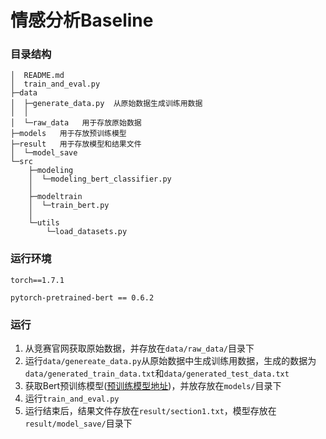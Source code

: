# 情感分析Baseline

### 目录结构

```
│  README.md
│  train_and_eval.py
├─data
│  ├─generate_data.py  从原始数据生成训练用数据
│  │
│  └─raw_data   用于存放原始数据
├─models   用于存放预训练模型
├─result   用于存放模型和结果文件
│  └─model_save
└─src
    ├─modeling
    │  └─modeling_bert_classifier.py
    │          
    ├─modeltrain
    │  └─train_bert.py
    │          
    └─utils
        └─load_datasets.py
```

### 运行环境

```
torch==1.7.1

pytorch-pretrained-bert == 0.6.2
```

### 运行

1. 从竞赛官网获取原始数据，并存放在```data/raw_data/```目录下
2. 运行`data/genereate_data.py`从原始数据中生成训练用数据，生成的数据为```data/generated_train_data.txt```和```data/generated_test_data.txt```
3. 获取Bert预训练模型([预训练模型地址](https://huggingface.co/hfl/chinese-roberta-wwm-ext))，并放存放在`models/`目录下
4. 运行`train_and_eval.py`
4. 运行结束后，结果文件存放在```result/section1.txt```，模型存放在```result/model_save/```目录下